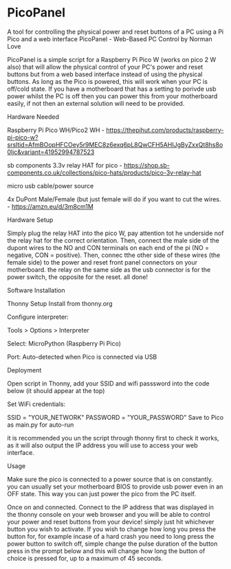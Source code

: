 # PicoPanel
A tool for controlling the physical power and reset buttons of a PC using a Pi Pico and a web interface
PicoPanel - Web-Based PC Control by Norman Love

PicoPanel is a simple script for a Raspberry Pi Pico W (works on pico 2 W also) that will allow the physical control
of your PC's power and reset buttons but from a web based interface instead of using the physical buttons. As long
as the Pico is powered, this will work when your PC is off/cold state. If you have a motherboard that has a setting
to porivde usb power whilst the PC is off then you can power this from your motherboard easily, if not then an
external solution will need to be provided.

Hardware Needed

Raspberry Pi Pico WH/Pico2 WH - https://thepihut.com/products/raspberry-pi-pico-w?srsltid=AfmBOopHFCOey5r9MEC8z6exq6pL8QwCFH5AHIJgByZxxQt8hs8o0ljc&variant=41952994787523

sb components 3.3v relay HAT for pico - https://shop.sb-components.co.uk/collections/pico-hats/products/pico-3v-relay-hat

micro usb cable/power source

4x DuPont Male/Female (but just female will do if you want to cut the wires. - https://amzn.eu/d/3m8cm1M

Hardware Setup

Simply plug the relay HAT into the pico W, pay attention tot he underside nof the relay hat for the correct orientation. Then, connect the male side of the dupont wires
to the NO and CON terminals on each end of the pi (NO = negative, CON = positive). Then, connec tthe other side of these wires (the female side) to the power and reset 
front panel connectors on your motherboard. the relay on the same side as the usb connector is for the power switch, the opposite for the reset. all done!

Software Installation

Thonny Setup
Install from thonny.org

Configure interpreter:

Tools > Options > Interpreter

Select: MicroPython (Raspberry Pi Pico)

Port: Auto-detected when Pico is connected via USB

Deployment

Open script in Thonny, add your SSID and wifi passsword into the code below (it should appear at the top)

Set WiFi credentials:

SSID = "YOUR_NETWORK" 
PASSWORD = "YOUR_PASSWORD"
Save to Pico as main.py for auto-run

it is recommended you un the script through thonny first to check it works, as it will also output the IP address you will use to access your web interface.

Usage

Make sure the pico is connected to a power source that is on constantly. you can usually set your motherboard BIOS to provide usb power even in an OFF state. This
way you can just power the pico from the PC itself.

Once on and connected. Connect to the IP address that was displayed in the thonny console on your web browser and you will be able to control your power and reset buttons
from your device! simply just hit whichever button you wish to activate. If you wish to change how long you press the button for, for example incase of a hard crash you need
to long press the power button to switch off, simple change the pulse duration of the button press in the prompt below and this will change how long the button of choice is
pressed for, up to a maximum of 45 seconds.


